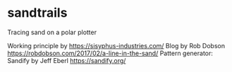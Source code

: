 # sandtrails
Tracing sand on a polar plotter

Working principle by https://sisyphus-industries.com/
Blog by Rob Dobson https://robdobson.com/2017/02/a-line-in-the-sand/
Pattern generator: Sandify by Jeff Eberl https://sandify.org/

